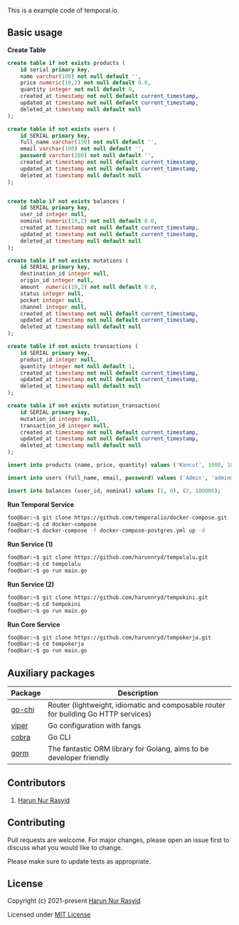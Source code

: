 This is a example code of temporal.io.

## Basic usage

**Create Table**
```sql
create table if not exists products (
	id serial primary key,
	name varchar(100) not null default '',
	price numeric(19,2) not null default 0.0,
	quantity integer not null default 0,
	created_at timestamp not null default current_timestamp,
	updated_at timestamp not null default current_timestamp,
	deleted_at timestamp null default null
);

create table if not exists users (
	id SERIAL primary key,
	full_name varchar(150) not null default '',
	email varchar(100) not null default '',
	password varchar(100) not null default '',
	created_at timestamp not null default current_timestamp,
	updated_at timestamp not null default current_timestamp,
	deleted_at timestamp null default null
);


create table if not exists balances (
	id SERIAL primary key,
	user_id integer null,
	nominal numeric(19,2) not null default 0.0,
	created_at timestamp not null default current_timestamp,
	updated_at timestamp not null default current_timestamp,
	deleted_at timestamp null default null
);

create table if not exists mutations (
	id SERIAL primary key,
	destination_id integer null,
	origin_id integer null,
	amount  numeric(19,2) not null default 0.0,
	status integer null,
	pocket integer null,
	channel integer null,
	created_at timestamp not null default current_timestamp,
	updated_at timestamp not null default current_timestamp,
	deleted_at timestamp null default null
);

create table if not exists transactions (
	id SERIAL primary key,
	product_id integer null,
	quantity integer not null default 1,
	created_at timestamp not null default current_timestamp,
	updated_at timestamp not null default current_timestamp,
	deleted_at timestamp null default null
);

create table if not exists mutation_transaction(
	id SERIAL primary key,
	mutation_id integer null,
	transaction_id integer null,
	created_at timestamp not null default current_timestamp,
	updated_at timestamp not null default current_timestamp,
	deleted_at timestamp null default null
);

insert into products (name, price, quantity) values ('Kancut', 1000, 100), ('Sempak', 2000, 100), ('Kolor', 2500, 100), ('Boxer', 4000, 100);

insert into users (full_name, email, password) values ('Admin', 'admin@o2o.com', 'p4s5w0rd'), ('User Test', 'usertest@gmail.com', 'p4s5w0rd');

insert into balances (user_id, nominal) values (1, 0), (2, 100000);
```


**Run Temporal Service**
```bash
foo@bar:~$ git clone https://github.com/temporalio/docker-compose.git
foo@bar:~$ cd docker-compose
foo@bar:~$ docker-compose -f docker-compose-postgres.yml up -d
```

**Run Service (1)**
```bash
foo@bar:~$ git clone https://github.com/harunnryd/tempolalu.git
foo@bar:~$ cd tempolalu
foo@bar:~$ go run main.go
```

**Run Service (2)**
```bash
foo@bar:~$ git clone https://github.com/harunnryd/tempokini.git
foo@bar:~$ cd tempokini
foo@bar:~$ go run main.go
```

**Run Core Service**
```bash
foo@bar:~$ git clone https://github.com/harunnryd/tempokerja.git
foo@bar:~$ cd tempokerja
foo@bar:~$ go run main.go
```

## Auxiliary packages

|  Package | Description  |
| ------------ | ------------ |
| [go-chi](https://github.com/go-chi/chi)  | Router (lightweight, idiomatic and composable router for building Go HTTP services) |
| [viper](https://github.com/spf13/viper)  | Go configuration with fangs  |
| [cobra](https://github.com/spf13/cobra)  | Go CLI  |
| [gorm](https://github.com/go-gorm/gorm)  | The fantastic ORM library for Golang, aims to be developer friendly  |

## Contributors
1. [Harun Nur Rasyid](https://github.com/harunnryd)

## Contributing
Pull requests are welcome. For major changes, please open an issue first to discuss what you would like to change.

Please make sure to update tests as appropriate.

## License
Copyright (c) 2021-present [Harun Nur Rasyid](https://github.com/harunnryd)

Licensed under [MIT License](./LICENSE)